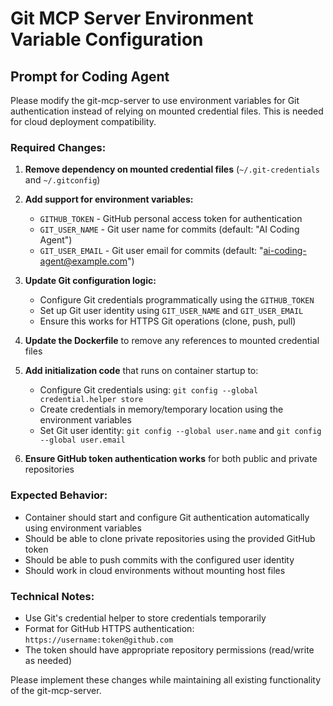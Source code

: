 # Git MCP Server Environment Variable Configuration

## Prompt for Coding Agent

Please modify the git-mcp-server to use environment variables for Git authentication instead of relying on mounted credential files. This is needed for cloud deployment compatibility.

### Required Changes:

1. **Remove dependency on mounted credential files** (`~/.git-credentials` and `~/.gitconfig`)

2. **Add support for environment variables:**
   - `GITHUB_TOKEN` - GitHub personal access token for authentication
   - `GIT_USER_NAME` - Git user name for commits (default: "AI Coding Agent")  
   - `GIT_USER_EMAIL` - Git user email for commits (default: "ai-coding-agent@example.com")

3. **Update Git configuration logic:**
   - Configure Git credentials programmatically using the `GITHUB_TOKEN`
   - Set up Git user identity using `GIT_USER_NAME` and `GIT_USER_EMAIL`
   - Ensure this works for HTTPS Git operations (clone, push, pull)

4. **Update the Dockerfile** to remove any references to mounted credential files

5. **Add initialization code** that runs on container startup to:
   - Configure Git credentials using: `git config --global credential.helper store`
   - Create credentials in memory/temporary location using the environment variables
   - Set Git user identity: `git config --global user.name` and `git config --global user.email`

6. **Ensure GitHub token authentication works** for both public and private repositories

### Expected Behavior:
- Container should start and configure Git authentication automatically using environment variables
- Should be able to clone private repositories using the provided GitHub token
- Should be able to push commits with the configured user identity
- Should work in cloud environments without mounting host files

### Technical Notes:
- Use Git's credential helper to store credentials temporarily
- Format for GitHub HTTPS authentication: `https://username:token@github.com`
- The token should have appropriate repository permissions (read/write as needed)

Please implement these changes while maintaining all existing functionality of the git-mcp-server.
